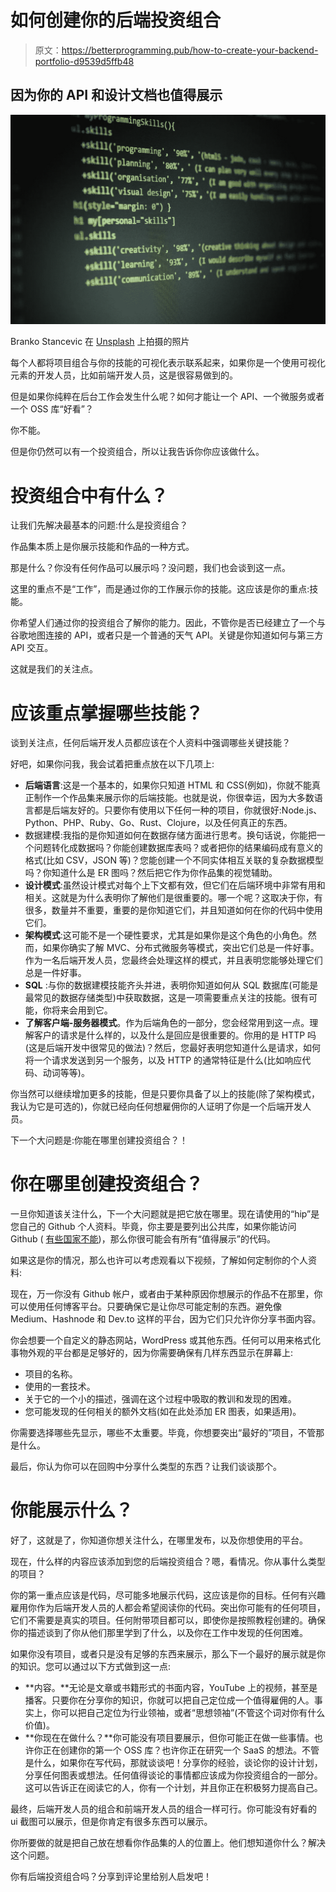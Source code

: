 # 如何创建你的后端投资组合

> 原文：<https://betterprogramming.pub/how-to-create-your-backend-portfolio-d9539d5ffb48>

## 因为你的 API 和设计文档也值得展示

![](img/875d218990f8b052c030ea17e7fce7e7.png)

Branko Stancevic 在 [Unsplash](https://unsplash.com/s/photos/portfolio?utm_source=unsplash&utm_medium=referral&utm_content=creditCopyText) 上拍摄的照片

每个人都将项目组合与你的技能的可视化表示联系起来，如果你是一个使用可视化元素的开发人员，比如前端开发人员，这是很容易做到的。

但是如果你纯粹在后台工作会发生什么呢？如何才能让一个 API、一个微服务或者一个 OSS 库“好看”？

你不能。

但是你仍然可以有一个投资组合，所以让我告诉你你应该做什么。

# 投资组合中有什么？

让我们先解决最基本的问题:什么是投资组合？

作品集本质上是你展示技能和作品的一种方式。

那是什么？你没有任何作品可以展示吗？没问题，我们也会谈到这一点。

这里的重点不是“工作”，而是通过你的工作展示你的技能。这应该是你的重点:技能。

你希望人们通过你的投资组合了解你的能力。因此，不管你是否已经建立了一个与谷歌地图连接的 API，或者只是一个普通的天气 API。关键是你知道如何与第三方 API 交互。

这就是我们的关注点。

# 应该重点掌握哪些技能？

谈到关注点，任何后端开发人员都应该在个人资料中强调哪些关键技能？

好吧，如果你问我，我会试着把重点放在以下几项上:

*   **后端语言**:这是一个基本的，如果你只知道 HTML 和 CSS(例如)，你就不能真正制作一个作品集来展示你的后端技能。也就是说，你很幸运，因为大多数语言都是后端友好的。只要你有使用以下任何一种的项目，你就很好:Node.js、Python、PHP、Ruby、Go、Rust、Clojure，以及任何真正的东西。
*   数据建模:我指的是你知道如何在数据存储方面进行思考。换句话说，你能把一个问题转化成数据吗？你能创建数据库表吗？或者把你的结果编码成有意义的格式(比如 CSV，JSON 等)？您能创建一个不同实体相互关联的复杂数据模型吗？你知道什么是 ER 图吗？然后把它作为你作品集的视觉辅助。
*   **设计模式**:虽然设计模式对每个上下文都有效，但它们在后端环境中非常有用和相关。这就是为什么表明你了解他们是很重要的。哪一个呢？这取决于你，有很多，数量并不重要，重要的是你知道它们，并且知道如何在你的代码中使用它们。
*   **架构模式**:这可能不是一个硬性要求，尤其是如果你是这个角色的小角色。然而，如果你确实了解 MVC、分布式微服务等模式，突出它们总是一件好事。作为一名后端开发人员，您最终会处理这样的模式，并且表明您能够处理它们总是一件好事。
*   **SQL** :与你的数据建模技能齐头并进，表明你知道如何从 SQL 数据库(可能是最常见的数据存储类型)中获取数据，这是一项需要重点关注的技能。很有可能，你将来会用到它。
*   **了解客户端-服务器模式**。作为后端角色的一部分，您会经常用到这一点。理解客户的请求是什么样的，以及什么是回应是很重要的。你用的是 HTTP 吗(这是后端开发中很常见的做法)？然后，您最好表明您知道什么是请求，如何将一个请求发送到另一个服务，以及 HTTP 的通常特征是什么(比如响应代码、动词等等)。

你当然可以继续增加更多的技能，但是只要你具备了以上的技能(除了架构模式，我认为它是可选的)，你就已经向任何想雇佣你的人证明了你是一个后端开发人员。

下一个大问题是:你能在哪里创建投资组合？！

# 你在哪里创建投资组合？

一旦你知道该关注什么，下一个大问题就是把它放在哪里。现在请使用的“hip”是您自己的 Github 个人资料。毕竟，你主要是要列出公共库，如果你能访问 Github ( [有些国家不能](https://medium.com/geekculture/how-can-you-get-noticed-without-a-github-account-474715d7906c))，那么你很可能会有所有“值得展示”的代码。

如果这是你的情况，那么也许可以考虑观看以下视频，了解如何定制你的个人资料:

现在，万一你没有 Github 帐户，或者由于某种原因你想展示的作品不在那里，你可以使用任何博客平台。只要确保它是让你尽可能定制的东西。避免像 Medium、Hashnode 和 Dev.to 这样的平台，因为它们只允许你分享书面内容。

你会想要一个自定义的静态网站，WordPress 或其他东西。任何可以用来格式化事物外观的平台都是足够好的，因为你需要确保有几样东西显示在屏幕上:

*   项目的名称。
*   使用的一套技术。
*   关于它的一个小的描述，强调在这个过程中吸取的教训和发现的困难。
*   您可能发现的任何相关的额外文档(如在此处添加 ER 图表，如果适用)。

你需要选择哪些先显示，哪些不太重要。毕竟，你想要突出“最好的”项目，不管那是什么。

最后，你认为你可以在回购中分享什么类型的东西？让我们谈谈那个。

# 你能展示什么？

好了，这就是了，你知道你想关注什么，在哪里发布，以及你想使用的平台。

现在，什么样的内容应该添加到您的后端投资组合？嗯，看情况。你从事什么类型的项目？

你的第一重点应该是代码，尽可能多地展示代码，这应该是你的目标。任何有兴趣雇用你作为后端开发人员的人都会希望阅读你的代码。突出你可能有的任何项目，它们不需要是真实的项目。任何附带项目都可以，即使你是按照教程创建的。确保你的描述谈到了你从他们那里学到了什么，以及你在工作中发现的任何困难。

如果你没有项目，或者只是没有足够的东西来展示，那么下一个最好的展示就是你的知识。您可以通过以下方式做到这一点:

*   **内容。**无论是文章或书籍形式的书面内容，YouTube 上的视频，甚至是播客。只要你在分享你的知识，你就可以把自己定位成一个值得雇佣的人。事实上，你可以把自己定位为行业领袖，或者“思想领袖”(不管这个词对你有什么价值)。
*   **你现在在做什么？**你可能没有项目要展示，但你可能正在做一些事情。也许你正在创建你的第一个 OSS 库？也许你正在研究一个 SaaS 的想法。不管是什么，如果你在写代码，那就谈谈吧！分享你的经验，谈论你的设计计划，分享任何图表或想法。任何值得谈论的事情都应该成为你投资组合的一部分。这可以告诉正在阅读它的人，你有一个计划，并且你正在积极努力提高自己。

最终，后端开发人员的组合和前端开发人员的组合一样可行。你可能没有好看的 ui 截图可以展示，但是你肯定有很多东西可以展示。

你所要做的就是把自己放在想看你作品集的人的位置上。他们想知道你什么？解决这个问题。

你有后端投资组合吗？分享到评论里给别人启发吧！